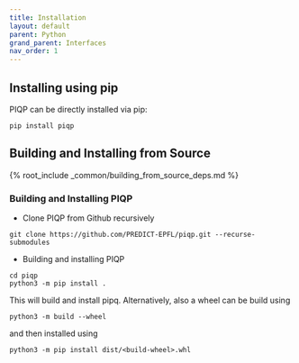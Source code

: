 ```yaml
---
title: Installation 
layout: default
parent: Python
grand_parent: Interfaces
nav_order: 1
---
```


## Installing using pip

PIQP can be directly installed via pip:

```shell
pip install piqp
```

## Building and Installing from Source

{% root_include _common/building_from_source_deps.md %}

### Building and Installing PIQP

* Clone PIQP from Github recursively
```shell
git clone https://github.com/PREDICT-EPFL/piqp.git --recurse-submodules
```
* Building and installing PIQP
```shell
cd piqp
python3 -m pip install .
```
This will build and install pipq. Alternatively, also a wheel can be build using
```shell
python3 -m build --wheel
```
and then installed using
```shell
python3 -m pip install dist/<build-wheel>.whl
```
